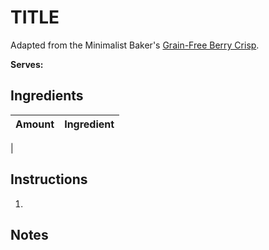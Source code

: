 # TITLE

Adapted from the Minimalist Baker's [Grain-Free Berry Crisp](https://minimalistbaker.com/grain-free-berry-crisp/).

**Serves:** 

## Ingredients

| Amount | Ingredient
| :----: | :---------
|  


## Instructions

1. 

## Notes
